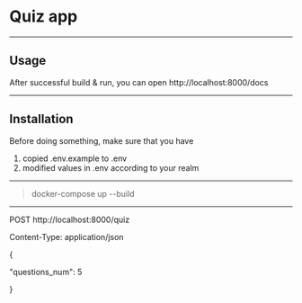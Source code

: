 # Quiz app

---

## Usage

After successful build & run, you can open http://localhost:8000/docs

---

## Installation

Before doing something, make sure that you have

1. copied .env.example to .env
2. modified values in .env according to your realm

---

> docker-compose up --build
 
___

POST http://localhost:8000/quiz

Content-Type: application/json

{

  "questions_num": 5

}
